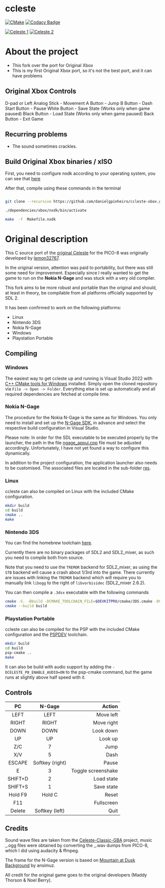# ccleste

[![CMake](https://github.com/ngagesdk/ccleste/actions/workflows/cmake.yml/badge.svg)](https://github.com/ngagesdk/ccleste/actions/workflows/cmake.yml)
[![Codacy Badge](https://app.codacy.com/project/badge/Grade/5216ba1db09c4dccb561018156e1e4b1)](https://www.codacy.com/gh/ngagesdk/ccleste/dashboard?utm_source=github.com&utm_medium=referral&utm_content=ngagesdk/ccleste&utm_campaign=Badge_Grade)

[![Celeste 1](https://raw.githubusercontent.com/ngagesdk/ccleste/master/media/screenshot-01-tn.png)](https://raw.githubusercontent.com/ngagesdk/ccleste/master/media/screenshot-01.png?raw=true "Celeste 1")
[![Celeste 2](https://raw.githubusercontent.com/ngagesdk/ccleste/master/media/screenshot-02-tn.png)](https://raw.githubusercontent.com/ngagesdk/ccleste/master/media/screenshot-02.png?raw=true "Celeste 2")

# About the project

- This fork over the port for Original Xbox
- This is my first Original Xbox port, so it's not the best port, and it can have problems

## Original Xbox Controls

D-pad or Left Analog Stick - Movement
A Button - Jump
B Button - Dash
Start Button - Pause
White Button - Save State (Works only when game paused)
Black Button - Load State (Works only when game paused)
Back Button - Exit Game

## Recurring problems

- The sound sometimes crackles.

## Build Original Xbox binaries / xISO

First, you need to configure nxdk according to your operating system, you can see that [here](https://github.com/XboxDev/nxdk/wiki/Install-the-Prerequisites)

After that, compile using these commands in the terminal

```bash

git clone --recursive https://github.com/danielgpinheiro/ccleste-xbox.git

./dependencies/xbox/nxdk/bin/activate

make  -f  Makefile.nxdk
```

# Original description

This C source port of the [original
Celeste](https://www.lexaloffle.com/bbs/?tid=2145) for the PICO-8 was
originally developed by
[lemon32767](https://github.com/lemon32767/ccleste).

In the original version, attention was paid to portability, but there
was still some need for improvement. Especially since I really wanted
to get the game to run on the **Nokia N-Gage** and was stuck with a very
old compiler.

This fork aims to be more robust and portable than the original and
should, at least in theory, be compilable from all platforms officially
supported by SDL 2.

It has been confirmed to work on the following platforms:

- Linux
- Nintendo 3DS
- Nokia N-Gage
- Windows
- Playstation Portable

## Compiling

### Windows

The easiest way to get ccleste up and running is Visual Studio 2022 with
[C++ CMake tools for
Windows](https://docs.microsoft.com/en-us/cpp/build/cmake-projects-in-visual-studio)
installed. Simply open the cloned repository via `File -> Open ->
Folder`. Everything else is set up automatically and all required
dependencies are fetched at compile time.

### Nokia N-Gage

The procedure for the Nokia N-Gage is the same as for Windows. You only
need to install and set up the [N-Gage
SDK.](https://github.com/ngagesdk/ngage-toolchain) in advance and select
the respective build configuration in Visual Studio.

Please note: In order for the SDL executable to be executed properly by
the launcher, the path in the file
[ngage_appui.cpp](src/ngage_appui.cpp#L35) file must be adjusted
accordingly. Unfortunately, I have not yet found a way to configure
this dynamically.

In addition to the project configuration, the application launcher also
needs to be customised. The associated files are located in the
sub-folder [res](res/).

### Linux

ccleste can also be compiled on Linux with the included CMake
configuration.

```bash
mkdir build
cd build
cmake ..
make
```

### Nintendo 3DS

You can find the homebrew toolchain [here](https://devkitpro.org/).

Currently there are no binary packages of SDL2 and SDL2_mixer, as such
you need to compile both from source.

Note that you need to use the `TREMOR` backend for SDL2_mixer, as using
the `STB` backend will cause a crash about 1/3rd into the game. There
currently are issues with linking the `TREMOR` backend which will
require you to manually link `libogg` to the right of `libvorbisidec`
(SDL2_mixer 2.6.2).

You can then compile a `.3dsx` executable with the following commands

```bash
cmake -S. -Bbuild -DCMAKE_TOOLCHAIN_FILE=$DEVKITPRO/cmake/3DS.cmake -DCELESTE_P8_ENABLE_AUDIO=ON
cmake --build build
```

### Playstation Portable

ccleste can also be compiled for the PSP with the included CMake
configuration and the [PSPDEV](https://pspdev.github.io/) toolchain.

```bash
mkdir build
cd build
psp-cmake ..
make
```

It can also be build with audio support by adding the `-DCELESTE_P8_ENABLE_AUDIO=ON` to the psp-cmake command, but the game runs at slightly above half speed with it.

## Controls

|   PC    |     N-Gage      |             Action |
| :-----: | :-------------: | -----------------: |
|  LEFT   |      LEFT       |          Move left |
|  RIGHT  |      RIGHT      |         Move right |
|  DOWN   |      DOWN       |          Look down |
|   UP    |       UP        |            Look up |
|   Z/C   |        7        |               Jump |
|   X/V   |        5        |               Dash |
| ESCAPE  | Softkey (right) |              Pause |
|    E    |        3        | Toggle screenshake |
| SHIFT+D |        2        |         Load state |
| SHIFT+S |        1        |         Save state |
| Hold F9 |     Hold C      |              Reset |
|   F11   |                 |         Fullscreen |
| Delete  | Softkey (left)  |               Quit |

## Credits

Sound wave files are taken from the
[Celeste-Classic-GBA](https://github.com/JeffRuLz/Celeste-Classic-GBA/tree/master/maxmod_data)
project, music _.ogg files were obtained by converting the _.wav dumps
from PICO-8, which I did using audacity & ffmpeg.

The frame for the N-Gage version is based on [Mountain at Dusk
Background](https://opengameart.org/content/mountain-at-dusk-background)
by ansimuz.

All credit for the original game goes to the original developers (Maddy
Thorson & Noel Berry).
